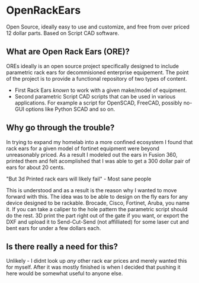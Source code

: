 # OpenRackEars
Open Source, ideally easy to use and customize, and free from over priced 12 dollar parts. Based on Script CAD software. 

## What are Open Rack Ears (ORE)?
OREs ideally is an open source project specifically designed to include parametric rack ears for decommisioned enterprise equipement. The point of the project is to provide a functional repository of two types of content. 
* First Rack Ears _known_ to work with a given make/model of equipment. 
* Second parametric Script CAD scripts that can be used in various applications. For example a script for OpenSCAD, FreeCAD, possibly no-GUI options like Python SCAD and so on. 

## Why go through the trouble?
In trying to expand my homelab into a more confined ecosystem I found that rack ears for a given model of fortinet equipment were beyond unreasonably priced. As a result I modeled out the ears in Fusion 360, printed them and felt acomplished that I was able to get a 300 dollar pair of ears for about 20 cents. 

"But 3d Printed rack ears will likely fail" - Most sane people

This is understood and as a result is the reason why I wanted to move forward with this. The idea was to be able to design on the fly ears for any device designed to be rackable. Brocade, Cisco, Fortinet, Aruba, you name it. If you can take a caliper to the hole pattern the parametric script should do the rest. 3D print the part right out of the gate if you want, or export the DXF and upload it to Send-Cut-Send (not affilliated) for some laser cut and bent ears for under a few dollars each.

## Is there really a need for this? 
Unlikely - I didnt look up _any_ other rack ear prices and merely wanted this for myself. After it was mostly finished is when I decided that pushing it here would be somewhat useful to anyone else. 
